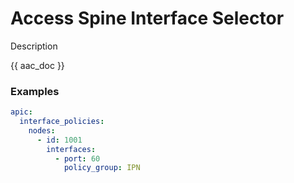 # Access Spine Interface Selector

Description

{{ aac_doc }}
### Examples

```yaml
apic:
  interface_policies:
    nodes:
      - id: 1001
        interfaces:
          - port: 60
            policy_group: IPN
```
